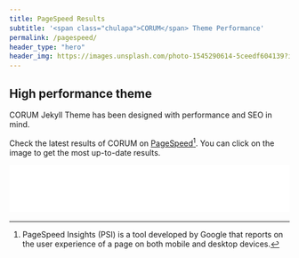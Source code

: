 ```yaml
---
title: PageSpeed Results
subtitle: '<span class="chulapa">CORUM</span> Theme Performance' 
permalink: /pagespeed/
header_type: "hero"
header_img: https://images.unsplash.com/photo-1545290614-5ceedf604139?ixlib=rb-1.2.1&ixid=eyJhcHBfaWQiOjEyMDd9&auto=format&fit=crop&w=1200&q=60
---
```


## High performance theme

<span class="chulapa">CORUM</span> Jekyll Theme has been designed with performance and SEO in mind.

Check the latest results of <span class="chulapa">CORUM</span> on [PageSpeed](https://developers.google.com/speed/docs/insights/v5/about)[^1]. You can click on the image to get the most up-to-date results.

[![Performance](https://raw.githubusercontent.com/dieghernan/chulapa/master/github-metrics.svg)](https://pagespeed.web.dev/report?url=https://dieghernan.github.io/chulapa/)

[^1]: PageSpeed Insights (PSI) is a tool developed by Google that reports on the user experience of a page on both mobile and desktop devices.

